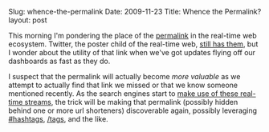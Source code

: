 Slug: whence-the-permalink
Date: 2009-11-23
Title: Whence the Permalink?
layout: post

This morning I'm pondering the place of the [permalink](http://en.wikipedia.org/wiki/Permalink) in the real-time web ecosystem. Twitter, the poster child of the real-time web, [still has them](http://twitter.com/steveivy/status/5975472955), but I wonder about the utility of that link when we've got updates flying off our dashboards as fast as they do.

I suspect that the permalink will actually become *more valuable* as we attempt to actually find that link we missed or that we know someone mentioned recently. As the search engines start to [make use of these real-time streams](http://www.betanews.com/article/Twitter-hooks-up-with-Google-Bing/1256162819), the trick will be making that permalink (possibly hidden behind one or more url shorteners) discoverable again, possibly leveraging [#hashtags](http://factoryjoe.com/blog/2007/08/25/groups-for-twitter-or-a-proposal-for-twitter-tag-channels/), [/tags](http://factoryjoe.com/blog/2009/11/08/new-microsyntax-for-twitter-three-pointers-and-the-slasher/), and the like.
